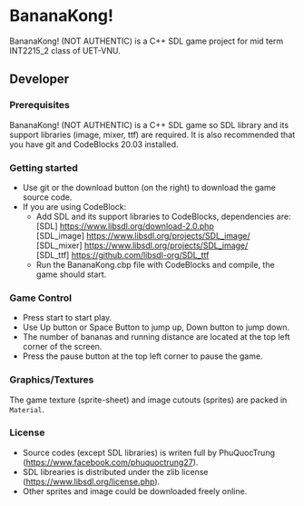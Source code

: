 # BananaKong!

BananaKong! (NOT AUTHENTIC) is a C++ SDL game project for mid term INT2215_2 class of UET-VNU.

## Developer

### Prerequisites
BananaKong! (NOT AUTHENTIC) is a C++ SDL game so SDL library and its support libraries (image, mixer, ttf) are required. It is also recommended that you have git and CodeBlocks 20.03 installed.

### Getting started
- Use git or the download button (on the right) to download the game source code.
- If you are using CodeBlock:
  + Add SDL and its support libraries to CodeBlocks, dependencies are:\
  		[SDL] https://www.libsdl.org/download-2.0.php \
     	[SDL_image] https://www.libsdl.org/projects/SDL_image/ \
     	[SDL_mixer] https://www.libsdl.org/projects/SDL_image/ \
     	[SDL_ttf] https://github.com/libsdl-org/SDL_ttf
  + Run the BananaKong.cbp file with CodeBlocks and compile, the game should start.

### Game Control
- Press start to start play.
- Use Up button or Space Button to jump up, Down button to jump down.
- The number of bananas and running distance are located at the top left corner of the screen.
- Press the pause button at the top left corner to pause the game.

### Graphics/Textures
The game texture (sprite-sheet) and image cutouts (sprites) are packed in `Material`.

### License
- Source codes (except SDL libraries) is writen full by PhuQuocTrung (https://www.facebook.com/phuquoctrung27).
- SDL librearies is distributed under the zlib license (https://www.libsdl.org/license.php).
- Other sprites and image could be downloaded freely online.
